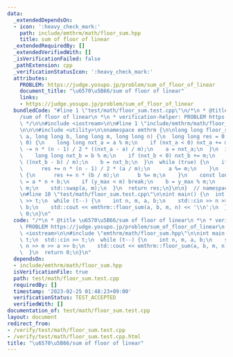 ```yaml
---
data:
  _extendedDependsOn:
  - icon: ':heavy_check_mark:'
    path: include/emthrm/math/floor_sum.hpp
    title: sum of floor of linear
  _extendedRequiredBy: []
  _extendedVerifiedWith: []
  _isVerificationFailed: false
  _pathExtension: cpp
  _verificationStatusIcon: ':heavy_check_mark:'
  attributes:
    PROBLEM: https://judge.yosupo.jp/problem/sum_of_floor_of_linear
    document_title: "\u6570\u5B66/sum of floor of linear"
    links:
    - https://judge.yosupo.jp/problem/sum_of_floor_of_linear
  bundledCode: "#line 1 \"test/math/floor_sum.test.cpp\"\n/*\n * @title \u6570\u5B66\
    /sum of floor of linear\n *\n * verification-helper: PROBLEM https://judge.yosupo.jp/problem/sum_of_floor_of_linear\n\
    \ */\n\n#include <iostream>\n\n#line 1 \"include/emthrm/math/floor_sum.hpp\"\n\
    \n\n\n#include <utility>\n\nnamespace emthrm {\n\nlong long floor_sum(long long\
    \ a, long long b, long long m, long long n) {\n  long long res = 0;\n  if (a <\
    \ 0) {\n    long long nxt_a = a % m;\n    if (nxt_a < 0) nxt_a += m;\n    res\
    \ -= n * (n - 1) / 2 * ((nxt_a - a) / m);\n    a = nxt_a;\n  }\n  if (b < 0) {\n\
    \    long long nxt_b = b % m;\n    if (nxt_b < 0) nxt_b += m;\n    res -= n *\
    \ ((nxt_b - b) / m);\n    b = nxt_b;\n  }\n  while (true) {\n    if (a >= m) {\n\
    \      res += n * (n - 1) / 2 * (a / m);\n      a %= m;\n    }\n    if (b >= m)\
    \ {\n      res += n * (b / m);\n      b %= m;\n    }\n    const long long y_max\
    \ = a * n + b;\n    if (y_max < m) break;\n    b = y_max % m;\n    n = y_max /\
    \ m;\n    std::swap(a, m);\n  }\n  return res;\n}\n\n}  // namespace emthrm\n\n\
    \n#line 10 \"test/math/floor_sum.test.cpp\"\n\nint main() {\n  int t;\n  std::cin\
    \ >> t;\n  while (t--) {\n    int n, m, a, b;\n    std::cin >> n >> m >> a >>\
    \ b;\n    std::cout << emthrm::floor_sum(a, b, m, n) << '\\n';\n  }\n  return\
    \ 0;\n}\n"
  code: "/*\n * @title \u6570\u5B66/sum of floor of linear\n *\n * verification-helper:\
    \ PROBLEM https://judge.yosupo.jp/problem/sum_of_floor_of_linear\n */\n\n#include\
    \ <iostream>\n\n#include \"emthrm/math/floor_sum.hpp\"\n\nint main() {\n  int\
    \ t;\n  std::cin >> t;\n  while (t--) {\n    int n, m, a, b;\n    std::cin >>\
    \ n >> m >> a >> b;\n    std::cout << emthrm::floor_sum(a, b, m, n) << '\\n';\n\
    \  }\n  return 0;\n}\n"
  dependsOn:
  - include/emthrm/math/floor_sum.hpp
  isVerificationFile: true
  path: test/math/floor_sum.test.cpp
  requiredBy: []
  timestamp: '2023-02-25 01:48:23+09:00'
  verificationStatus: TEST_ACCEPTED
  verifiedWith: []
documentation_of: test/math/floor_sum.test.cpp
layout: document
redirect_from:
- /verify/test/math/floor_sum.test.cpp
- /verify/test/math/floor_sum.test.cpp.html
title: "\u6570\u5B66/sum of floor of linear"
---
```

